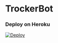 # TrockerBot

### Deploy on Heroku
[![Deploy](https://www.herokucdn.com/deploy/button.svg)](https://heroku.com/deploy?template=https://github.com/haashim007/TrockerBot)
